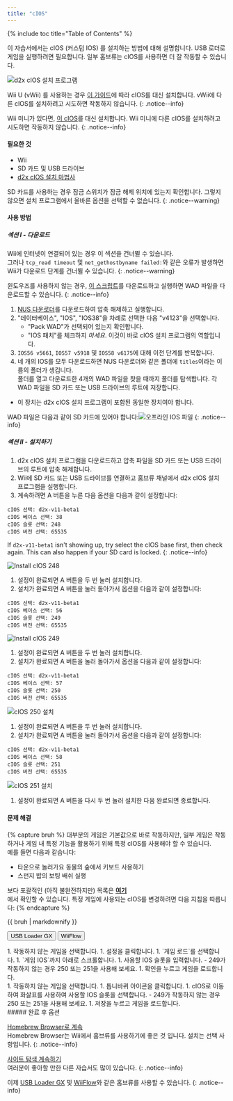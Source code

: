 ```yaml
---
title: "cIOS"
---
```


{% include toc title="Table of Contents" %}

이 자습서에서는 cIOS (커스텀 IOS) 를 설치하는 방법에 대해 설명합니다. USB 로더로 게임을 실행하려면 필요합니다. 일부 홈브류는 cIOS를 사용하면 더 잘 작동할 수 있습니다.

![d2x cIOS 설치 프로그램](/images/cios/cIOS.png)

Wii U (vWii) 를 사용하는 경우 [이 가이드](https://wiiu.hacks.guide/#/vwii-modding)에 따라 cIOS를 대신 설치합니다. vWii에 다른 cIOS를 설치하려고 시도하면 작동하지 않습니다.
{: .notice--info}

Wii 미니가 있다면, [이 cIOS](cios-mini)를 대신 설치합니다. Wii 미니에 다른 cIOS를 설치하려고 시도하면 작동하지 않습니다.
{: .notice--info}

#### 필요한 것

- Wii
- SD 카드 및 USB 드라이브
- [d2x cIOS 설치 마법사](https://hbb1.oscwii.org/hbb/d2x-cios-installer/d2x-cios-installer.zip)

SD 카드를 사용하는 경우 잠금 스위치가 잠금 해제 위치에 있는지 확인합니다. 그렇지 않으면 설치 프로그램에서 올바른 옵션을 선택할 수 없습니다.
{: .notice--warning}

#### 사용 방법

##### 섹션 I - 다운로드

Wii에 인터넷이 연결되어 있는 경우 이 섹션을 건너뛸 수 있습니다. <br/> 그러나 `tcp_read timeout` 및 `net_gethostbyname failed:`와 같은 오류가 발생하면 Wii가 다운로드 단계를 건너뛸 수 있습니다.
{: .notice--warning}

윈도우즈를 사용하지 않는 경우, [이 스크립트](/assets/files/d2x_offline_ios.sh)를 다운로드하고 실행하면 WAD 파일을 다운로드할 수 있습니다.
{: .notice--info}

1. [NUS 다운로더](https://github.com/WiiDatabase/nusdownloader/releases/latest/download/NUSD-Mod-NUS-Fix.zip)를 다운로드하여 압축 해제하고 실행합니다.
1. "데이터베이스", "IOS", "IOS38"을 차례로 선택한 다음 "v4123"을 선택합니다.
   - "Pack WAD"가 선택되어 있는지 확인합니다.
   - "IOS 패치"를 체크하지 *마세요*. 이것이 바로 cIOS 설치 프로그램의 역할입니다.
1. `IOS56 v5661`, `IOS57 v5918` 및 `IOS58 v6175`에 대해 이전 단계를 반복합니다.
1. 네 개의 IOS를 모두 다운로드하면 NUS 다운로더와 같은 폴더에 `titles`이라는 이름의 폴더가 생깁니다. <br/> 폴더를 열고 다운로드한 4개의 WAD 파일을 찾을 때까지 폴더를 탐색합니다. 각 WAD 파일을 SD 카드 또는 USB 드라이브의 루트에 저장합니다.
  - 이 장치는 d2x cIOS 설치 프로그램이 포함된 동일한 장치여야 합니다.

WAD 파일은 다음과 같이 SD 카드에 있어야 합니다:![오프라인 IOS 파일](/images/cios/d2x_offline_ios.png)
{: .notice--info}
##### 섹션 II - 설치하기

1. d2x cIOS 설치 프로그램을 다운로드하고 압축 파일을 SD 카드 또는 USB 드라이브의 루트에 압축 해제합니다.
1. Wii에 SD 카드 또는 USB 드라이브를 연결하고 홈브류 채널에서 d2x cIOS 설치 프로그램을 실행합니다.
1. 계속하려면 A 버튼을 누른 다음 옵션을 다음과 같이 설정합니다:

```
cIOS 선택: d2x-v11-beta1
cIOS 베이스 선택: 38
cIOS 슬롯 선택: 248
cIOS 버전 선택: 65535
```

If `d2x-v11-beta1` isn't showing up, try select the cIOS base first, then check again. This can also happen if your SD card is locked.
{: .notice--info}

![Install cIOS 248](/images/cios/d2x_v11_248.png)

1. 설정이 완료되면 A 버튼을 두 번 눌러 설치합니다.
1. 설치가 완료되면 A 버튼을 눌러 돌아가서 옵션을 다음과 같이 설정합니다:

```
cIOS 선택: d2x-v11-beta1
cIOS 베이스 선택: 56
cIOS 슬롯 선택: 249
cIOS 버전 선택: 65535
```

![Install cIOS 249](/images/cios/d2x_v11_249.png)

1. 설정이 완료되면 A 버튼을 두 번 눌러 설치합니다.
1. 설치가 완료되면 A 버튼을 눌러 돌아가서 옵션을 다음과 같이 설정합니다:

```
cIOS 선택: d2x-v11-beta1
cIOS 베이스 선택: 57
cIOS 슬롯 선택: 250
cIOS 버전 선택: 65535
```

![cIOS 250 설치](/images/cios/d2x_v11_250.png)

1. 설정이 완료되면 A 버튼을 두 번 눌러 설치합니다.
1. 설치가 완료되면 A 버튼을 눌러 돌아가서 옵션을 다음과 같이 설정합니다:

```
cIOS 선택: d2x-v11-beta1
cIOS 베이스 선택: 58
cIOS 슬롯 선택: 251
cIOS 버전 선택: 65535
```

![cIOS 251 설치](/images/cios/d2x_v11_251.png)

1. 설정이 완료되면 A 버튼을 다시 두 번 눌러 설치한 다음 완료되면 종료합니다.

#### 문제 해결

{% capture bruh %}
대부분의 게임은 기본값으로 바로 작동하지만, 일부 게임은 작동하거나 게임 내 특정 기능을 활용하기 위해 특정 cIOS를 사용해야 할 수 있습니다.<br> 예를 들면 다음과 같습니다:

- 타운으로 놀러가요 동물의 숲에서 키보드 사용하기
- 스펀지 밥의 보팅 배쉬 실행

보다 포괄적인 (아직 불완전하지만) 목록은 [**여기**](https://wiki.gbatemp.net/wiki/Wii_cIOS_base_Compatibility_List)<br>에서 확인할 수 있습니다. 특정 게임에 사용되는 cIOS를 변경하려면 다음 지침을 따릅니다:
{% endcapture %}

<div class="notice--warning">{{ bruh | markdownify }}</div>

<button class="tablinks btn btn--large btn--primary" id="defaultOpen" onclick="openTab(event, 'usbloadergx')">USB Loader GX</button>
<button class="tablinks btn btn--large btn--info" onclick="openTab(event, 'wiiflow')">WiiFlow</button>

<div id="usbloadergx" class="blanktabcontent" markdown="1">
1. 작동하지 않는 게임을 선택합니다.
1. 설정을 클릭합니다.
1. `게임 로드`를 선택합니다.
1. `게임 IOS`까지 아래로 스크롤합니다.
1. 사용할 IOS 슬롯을 입력합니다.
    - 249가 작동하지 않는 경우 250 또는 251을 사용해 보세요.
1. 확인을 누르고 게임을 로드합니다.
</div>
<div id="wiiflow" class="blanktabcontent" markdown="1">
1. 작동하지 않는 게임을 선택합니다.
1. 톱니바퀴 아이콘을 클릭합니다.
1. cIOS로 이동하여 화살표를 사용하여 사용할 IOS 슬롯을 선택합니다.
    - 249가 작동하지 않는 경우 250 또는 251을 사용해 보세요.
1. 저장을 누르고 게임을 로드합니다.
</div>
##### 완료 후 옵션

[Homebrew Browser로 계속](hbb)<br> Homebrew Browser는 Wii에서 홈브류를 사용하기에 좋은 것 입니다. 설치는 선택 사항입니다.
{: .notice--info}

[사이트 탐색 계속하기](site-navigation)<br> 여러분이 좋아할 만한 다른 자습서도 많이 있습니다.
{: .notice--info}

이제 [USB Loader GX](usbloadergx) 및 [WiiFlow](wiiflow)와 같은 홈브류를 사용할 수 있습니다.
{: .notice--info}

<script>
    let tabcontent = document.getElementsByClassName("blanktabcontent");
    let tablinks = document.getElementsByClassName("tablinks");

    function openTab(evt, tabName) {
        let element;

        for (element of tabcontent) {
            element.style.display = "none";
        }

        for (element of tablinks) {
            element.className = element.className.replace("btn--primary", "btn--info");
            if (!element.className.includes('btn--info'))
                element.className += " btn--info";
        }

        document.getElementById(tabName).style.display = "block";
        evt.currentTarget.className = evt.currentTarget.className.replace("btn--info", "btn--primary");
    }

    // Get the element with id="defaultOpen" and click on it
    document.getElementById("defaultOpen").click();
</script>
